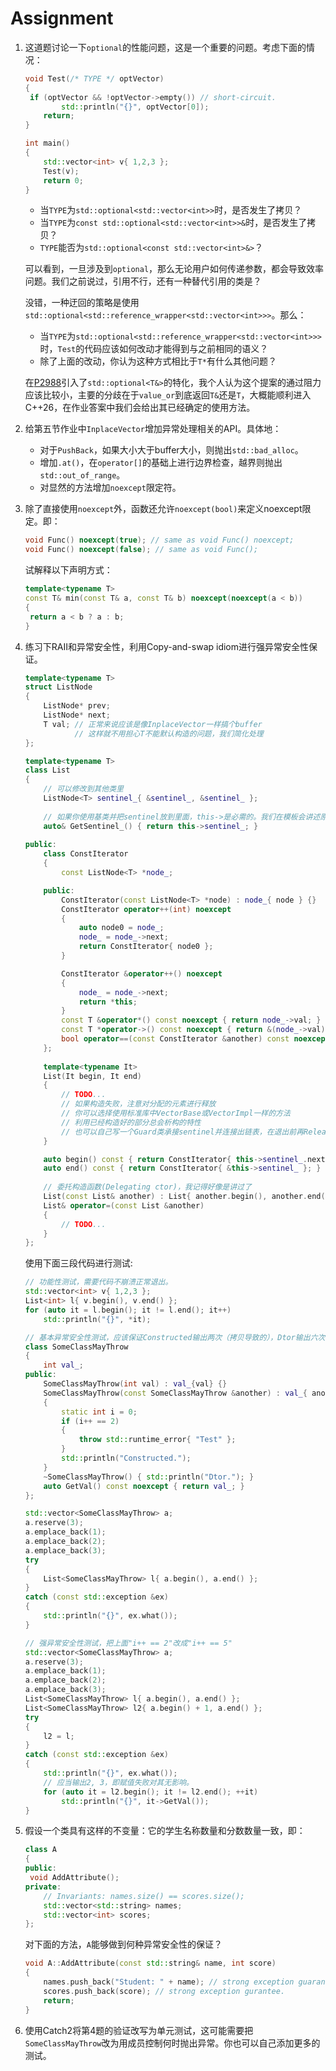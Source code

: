 # Assignment

1. 这道题讨论一下`optional`的性能问题，这是一个重要的问题。考虑下面的情况：

   ```c++
   void Test(/* TYPE */ optVector)
   {
   	if (optVector && !optVector->empty()) // short-circuit.
           std::println("{}", optVector[0]);
       return;
   }
   
   int main()
   {
       std::vector<int> v{ 1,2,3 };
       Test(v);
       return 0;
   }
   ```

   + 当`TYPE`为`std::optional<std::vector<int>>`时，是否发生了拷贝？
   + 当`TYPE`为`const std::optional<std::vector<int>>&`时，是否发生了拷贝？
   + `TYPE`能否为`std::optional<const std::vector<int>&>`？

   可以看到，一旦涉及到`optional`，那么无论用户如何传递参数，都会导致效率问题。我们之前说过，引用不行，还有一种替代引用的类是？

   没错，一种迂回的策略是使用`std::optional<std::reference_wrapper<std::vector<int>>>`。那么：

   + 当`TYPE`为`std::optional<std::reference_wrapper<std::vector<int>>>`时，`Test`的代码应该如何改动才能得到与之前相同的语义？
   + 除了上面的改动，你认为这种方式相比于`T*`有什么其他问题？

   在[P2988](https://github.com/cplusplus/papers/issues/1661)引入了`std::optional<T&>`的特化，我个人认为这个提案的通过阻力应该比较小，主要的分歧在于`value_or`到底返回`T&`还是`T`，大概能顺利进入C++26，在作业答案中我们会给出其已经确定的使用方法。

2. 给第五节作业中`InplaceVector`增加异常处理相关的API。具体地：

   + 对于`PushBack`，如果大小大于buffer大小，则抛出`std::bad_alloc`。
   + 增加`.at()`，在`operator[]`的基础上进行边界检查，越界则抛出`std::out_of_range`。
   + 对显然的方法增加`noexcept`限定符。

3. 除了直接使用`noexcept`外，函数还允许`noexcept(bool)`来定义noexcept限定。即：

   ```c++
   void Func() noexcept(true); // same as void Func() noexcept;
   void Func() noexcept(false); // same as void Func();
   ```

   试解释以下声明方式：

   ```c++
   template<typename T>
   const T& min(const T& a, const T& b) noexcept(noexcept(a < b))
   {
   	return a < b ? a : b;
   }
   ```

4. 练习下RAII和异常安全性，利用Copy-and-swap idiom进行强异常安全性保证。

   ```c++
   template<typename T>
   struct ListNode
   {
       ListNode* prev;
       ListNode* next;
       T val; // 正常来说应该是像InplaceVector一样搞个buffer
              // 这样就不用担心T不能默认构造的问题，我们简化处理
   };
   
   template<typename T>
   class List
   {
       // 可以修改到其他类里
       ListNode<T> sentinel_{ &sentinel_, &sentinel_ };
      
       // 如果你使用基类并把sentinel放到里面，this->是必需的。我们在模板会讲述原因。
       auto& GetSentinel_() { return this->sentinel_; }
       
   public:
       class ConstIterator
       {
           const ListNode<T> *node_;
   
       public:
           ConstIterator(const ListNode<T> *node) : node_{ node } {}
           ConstIterator operator++(int) noexcept
           {
               auto node0 = node_;
               node_ = node_->next;
               return ConstIterator{ node0 };
           }
   
           ConstIterator &operator++() noexcept
           {
               node_ = node_->next;
               return *this;
           }
           const T &operator*() const noexcept { return node_->val; }
           const T *operator->() const noexcept { return &(node_->val); }
           bool operator==(const ConstIterator &another) const noexcept = default;
       };    
       
       template<typename It>
       List(It begin, It end)
       {
           // TODO...
           // 如果构造失败，注意对分配的元素进行释放
           // 你可以选择使用标准库中VectorBase或VectorImpl一样的方法
           // 利用已经构造好的部分总会析构的特性
           // 也可以自己写一个Guard类承接sentinel并连接出链表，在退出前再Release给sentinel。
       }
   
       auto begin() const { return ConstIterator{ this->sentinel_.next }; }
       auto end() const { return ConstIterator{ &this->sentinel_ }; }
       
       // 委托构造函数(Delegating ctor)，我记得好像是讲过了
       List(const List& another) : List{ another.begin(), another.end() } {}
       List& operator=(const List &another)
       {
           // TODO...
       }
   };
   ```
   
   使用下面三段代码进行测试:
   
   ```c++
   // 功能性测试，需要代码不崩溃正常退出。
   std::vector<int> v{ 1,2,3 };
   List<int> l{ v.begin(), v.end() };
   for (auto it = l.begin(); it != l.end(); it++)
       std::println("{}", *it);
   ```
   
   ```c++
   // 基本异常安全性测试，应该保证Constructed输出两次（拷贝导致的），Dtor输出六次（vector内三次+sentinel一次+异常安全性2次）
   class SomeClassMayThrow
   {
       int val_;
   public:
       SomeClassMayThrow(int val) : val_{val} {}
       SomeClassMayThrow(const SomeClassMayThrow &another) : val_{ another.val_ }
       {
           static int i = 0;
           if (i++ == 2)
           {
               throw std::runtime_error{ "Test" };
           }
           std::println("Constructed.");
       }
       ~SomeClassMayThrow() { std::println("Dtor."); }
       auto GetVal() const noexcept { return val_; }
   };
   
   std::vector<SomeClassMayThrow> a;
   a.reserve(3);
   a.emplace_back(1);
   a.emplace_back(2);
   a.emplace_back(3);
   try
   {
       List<SomeClassMayThrow> l{ a.begin(), a.end() };
   }
   catch (const std::exception &ex)
   {
       std::println("{}", ex.what());
   }
   ```
   
   ```c++
   // 强异常安全性测试，把上面"i++ == 2"改成"i++ == 5"
   std::vector<SomeClassMayThrow> a;
   a.reserve(3);
   a.emplace_back(1);
   a.emplace_back(2);
   a.emplace_back(3);
   List<SomeClassMayThrow> l{ a.begin(), a.end() };
   List<SomeClassMayThrow> l2{ a.begin() + 1, a.end() };
   try
   {
       l2 = l;
   }
   catch (const std::exception &ex)
   {
       std::println("{}", ex.what());
       // 应当输出2, 3，即赋值失败对其无影响。
       for (auto it = l2.begin(); it != l2.end(); ++it)
           std::println("{}", it->GetVal());
   }
   ```
   
5. 假设一个类具有这样的不变量：它的学生名称数量和分数数量一致，即：

   ```c++
   class A
   {
   public:
   	void AddAttribute();
   private:
       // Invariants: names.size() == scores.size();
       std::vector<std::string> names;
       std::vector<int> scores;
   };
   ```

   对下面的方法，`A`能够做到何种异常安全性的保证？

   ```c++
   void A::AddAttribute(const std::string& name, int score)
   {
       names.push_back("Student: " + name); // strong exception guarantee.
       scores.push_back(score); // strong exception gurantee.
       return;
   }
   ```
   
6. 使用Catch2将第4题的验证改写为单元测试，这可能需要把`SomeClassMayThrow`改为用成员控制何时抛出异常。你也可以自己添加更多的测试。

